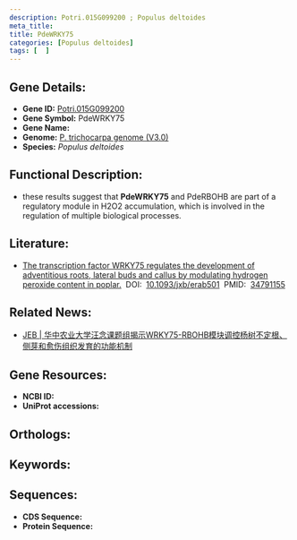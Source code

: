 ```yaml
---
description: Potri.015G099200 ; Populus deltoides
meta_title:
title: PdeWRKY75
categories: [Populus deltoides]
tags: [  ]
---
```


## Gene Details:
- **Gene ID:**	[Potri.015G099200]()
- **Gene Symbol:** PdeWRKY75
- **Gene Name:** 
- **Genome:** [P. trichocarpa genome (V3.0)]()
- **Species:** *Populus deltoides*

## Functional Description:
   - these results suggest that **PdeWRKY75** and PdeRBOHB are part of a regulatory module in H2O2 accumulation, which is involved in the regulation of multiple biological processes.

## Literature:
   - [The transcription factor WRKY75 regulates the development of adventitious roots, lateral buds and callus by modulating hydrogen peroxide content in poplar.]( https://academic.oup.com/jxb/article/73/5/1483/6429295?login=false#335981129)&nbsp;&nbsp;DOI:&nbsp;&nbsp;[10.1093/jxb/erab501](https://academic.oup.com/jxb/article/73/5/1483/6429295?login=false#335981129)&nbsp;&nbsp;PMID:&nbsp;&nbsp;[34791155](https://pubmed.ncbi.nlm.nih.gov/34791155/)

## Related News:
   - [JEB | 华中农业大学汪念课题组揭示WRKY75-RBOHB模块调控杨树不定根、侧芽和愈伤组织发育的功能机制](https://mp.weixin.qq.com/s?__biz=Mzg3MDEwNDEyMg==&mid=2247521026&idx=7&sn=5d326edfc3d19e478194f497c07d034a&chksm=ce903e57f9e7b741c7beaafcae856da75fe5425f571cb579d9e45ea1f5916ae39e11171d06e0&scene=27#wechat_redirect)

## Gene Resources:
- **NCBI ID:** [](https://www.ncbi.nlm.nih.gov/gene/?term=)
- **UniProt accessions:** [](https://www.uniprot.org/uniprotkb//entry)

## Orthologs:


## Keywords:


## Sequences:
- **CDS Sequence:**
- **Protein Sequence:**
